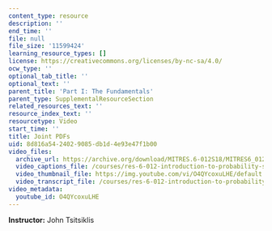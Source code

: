 ```yaml
---
content_type: resource
description: ''
end_time: ''
file: null
file_size: '11599424'
learning_resource_types: []
license: https://creativecommons.org/licenses/by-nc-sa/4.0/
ocw_type: ''
optional_tab_title: ''
optional_text: ''
parent_title: 'Part I: The Fundamentals'
parent_type: SupplementalResourceSection
related_resources_text: ''
resource_index_text: ''
resourcetype: Video
start_time: ''
title: Joint PDFs
uid: 8d816a54-2402-9085-db1d-4e93e47f1b00
video_files:
  archive_url: https://archive.org/download/MITRES.6-012S18/MITRES6_012S18_L09-07_300k.mp4
  video_captions_file: /courses/res-6-012-introduction-to-probability-spring-2018/7c3b7d78ee805ece95c0b5135f536b2e_O4QYcoxuLHE.vtt
  video_thumbnail_file: https://img.youtube.com/vi/O4QYcoxuLHE/default.jpg
  video_transcript_file: /courses/res-6-012-introduction-to-probability-spring-2018/c496baed1ba5d68539970144c1465c98_O4QYcoxuLHE.pdf
video_metadata:
  youtube_id: O4QYcoxuLHE
---
```


**Instructor:** John Tsitsiklis

